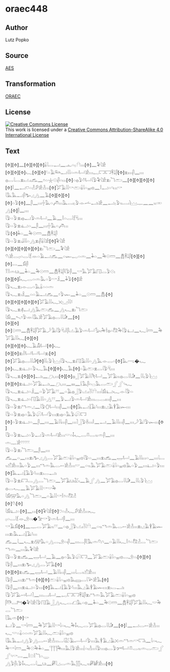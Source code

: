 # oraec448

## Author

Lutz Popko

## Source

[AES](https://github.com/simondschweitzer/aes)

## Transformation

[ORAEC](https://oraec.github.io/)

## License

<a rel="license" href="http://creativecommons.org/licenses/by-sa/4.0/"><img alt="Creative Commons License" style="border-width:0" src="https://i.creativecommons.org/l/by-sa/4.0/88x31.png" /></a><br />This work is licensed under a <a rel="license" href="http://creativecommons.org/licenses/by-sa/4.0/">Creative Commons Attribution-ShareAlike 4.0 International License</a>

## Text

[⯑][⯑]𓈖[⯑][⯑][⯑]𓏇𓇋𓂋𓂝𓈖𓊵𓏏𓊪𓎅𓏥[⯑]𓈖𓅝𓇋𓀀<br>
[⯑][⯑][⯑]𓆑[⯑][⯑]𓍢𓏏𓄿𓃛𓂝𓇋𓇋𓏏𓏛𓂡𓀀𓏥𓉻𓉐𓉐𓋹𓍑𓋴[⯑]𓁷𓏤𓏥𓋴𓈖𓏥<br>
𓐍𓂋𓇋𓂋𓁷𓏤𓐟𓏤𓃹𓈖𓏌𓏏𓇼𓇳𓏤𓋴𓏏𓏥[⯑]𓏏𓐍𓅱𓏊𓂡𓇋𓅱𓅝𓇋𓀀𓁷𓏤𓆓𓂧𓈖[⯑][⯑][⯑][⯑]<br>
[⯑]𓎛𓈖𓂝𓈞𓏏𓁐𓀔𓀀𓁐𓏥[⯑]𓅯𓄿𓇋𓇋𓎡𓂧𓏇𓇋𓏏𓈇𓏤𓊖𓈖𓎛𓂝𓏏𓄹𓏥𓎡<br>
𓇋𓅓𓅓𓂝𓋴𓅧𓈎𓂻𓈖𓄿[⯑][⯑][⯑][⯑]𓏏𓅱[⯑]𓈖𓋴𓈖𓏥𓏶𓅓𓏏𓌾𓏥𓅓𓂋𓏤𓊪𓅱𓁹𓌡𓂝𓏤𓀀𓈖𓂝𓊪𓅱𓏭𓂋𓏤𓌙𓈉𓊃𓈖𓈖𓏭𓏒𓂻[⯑]𓋴𓈖𓏥<br>
𓇋𓅱𓏏𓅱𓁷𓏤𓐍𓂝𓅱𓏛𓂡𓈖𓄿𓈖𓎛𓏏𓂋𓇋𓆴𓄛𓏥<br>
𓇋𓅱𓏏𓅱𓁷𓏤𓂞𓏏𓈖𓋴𓈖𓏥𓏶𓅓𓏏𓌾𓏥<br>
𓇋𓅱[⯑]𓇓𓏏𓈖𓅆𓇳𓏠𓈖𓆣𓋹𓍑𓋴<br>
𓇋𓅱𓏏𓅱𓁷𓏤𓇍𓇋𓇋𓏏𓂻𓁷𓏤𓋴𓏇𓇋𓀀[⯑]𓅝𓇋𓀀<br>
[⯑][⯑][⯑][⯑][⯑]𓁷𓏤𓆓𓂧𓈖𓅝𓇋𓀀<br>
𓄣𓏤𓀀𓂋𓊪𓏏𓂋𓇋𓆴𓁺𓏏𓄿𓂝𓃹𓈖𓏏𓆱𓉻𓏏𓏛𓈖𓇓𓏏𓈖𓅆𓇳𓏠𓈖𓆣𓋹𓍑𓋴[⯑][⯑][⯑]𓂋𓈖𓀁𓋴<br>
𓎝𓎛𓏛𓂓𓏤𓈖𓇓𓏏𓈖𓅆𓇳𓏠𓈖𓆣𓋹𓍑𓋴𓇋𓅱𓋴𓈖𓎡𓅓𓅯𓄿𓉔𓂋𓅱𓇳𓏤<br>
[⯑][⯑]𓄤𓆑𓂋𓏏𓏛𓅓𓏏𓅱𓎡𓏎𓈖𓇓𓅱[⯑]𓀀<br>
𓇋𓅱𓆑𓁷𓏤𓁹𓂋𓏏𓅓𓏇𓏏𓏏𓏛<br>
𓇋𓅱𓆑𓁷𓏤𓏎𓈖𓏏𓏏𓄿𓂝𓃹𓈖𓏌𓅱𓆱𓈖𓇓𓏏𓈖𓇳𓏠𓈖𓆣𓏤[⯑]<br>
[⯑][⯑][⯑][⯑][⯑]𓅯𓄿𓇋𓇋𓆑𓏴𓈋𓇋𓇋𓍱<br>
𓇋𓅱𓆑𓁷𓏤𓊢𓂝𓂻𓅓𓂧𓃹𓈖𓂻𓆑𓁷𓏤𓆓𓂧<br>
𓇋𓀁𓈖𓍇𓏌𓅱𓁺𓇋𓅓𓀀𓅯𓄿𓐍𓂋𓇋𓇋𓀏𓈖[⯑]<br>
[⯑][⯑][⯑]𓇳𓏠𓈖𓆣𓋹𓍑𓋴𓅯𓄿𓌳𓄿𓇋𓅱𓄛𓏤𓎛𓋴𓐟𓄿𓅱𓏛𓂡𓅭𓏤𓅆𓌂𓐍𓏏𓀗𓅆𓇋𓅱𓂞𓈖𓆑𓇋𓏠𓈖𓅆𓅯𓄿𓇋𓇋𓆑[⯑][⯑]<br>
[⯑][⯑][⯑]𓆑𓄿𓀋𓂡[⯑]𓆑<br>
[⯑][⯑]𓁷𓏤𓎛𓂡𓂡𓂡𓁷𓏤[⯑][⯑]𓅯𓄿𓐍𓂋𓇋𓇋𓀏[⯑]𓇋𓇋𓊪𓅱𓌙𓈉𓇋𓅱𓆑𓁷𓏤𓉔𓄿𓇋𓇋𓏏𓂻𓅓𓁹𓂋𓏏[⯑]𓅓𓂺�𓆑<br>
[⯑]𓆑𓁷𓏤𓂞𓏏𓅱𓆑𓅓[⯑][⯑]𓆑𓅓[⯑]𓏏𓄿𓂧𓁷𓂋𓇋𓅱𓄛𓏥<br>
𓇋𓅱𓆑𓁷𓏤[⯑][⯑]𓂝𓏤𓈖𓈔𓏤𓈒𓏥[⯑][⯑]𓐍𓃀𓅯𓄿𓇋𓇋𓌸𓂡𓈖𓅯𓄿𓏭𓐍𓂋𓇋𓇋𓀏𓈖𓇋𓇋𓊪𓅱𓌙𓈉<br>
[⯑][⯑]𓁷𓏤𓂞𓏏𓅯𓄿𓂝𓏤𓈖𓈔𓏤𓈒𓏥𓈖𓏤𓏤𓏤𓏤𓈖𓌰𓅓𓋴𓏏𓊌𓅓𓂋𓂧𓂾𓂾𓄹𓆑<br>
𓇋𓅱𓆑𓁷𓏤𓂞𓏏𓏎𓈖𓏏𓅱𓅯𓄿𓍢𓍢𓈖𓏏𓄿𓐍𓃀𓅱𓐟𓏤𓍘𓇋𓎅𓏥𓇋𓀁𓂞𓆑𓁹𓇋𓅱𓏏<br>
𓇋𓅱𓆑𓁷𓏤𓂞𓏏𓉔𓄿𓇋𓇋𓏏𓂻𓍢𓍢𓈖𓅱𓂝𓅱𓏛𓂡𓀀𓏥𓂋𓂋𓏤𓏥𓋴𓈖𓏥<br>
𓇋𓅱𓏏𓅱𓁷𓏤𓎔𓏛𓈎𓈖𓇋𓅱𓂘𓂡𓏥𓋴𓈖𓏥[⯑]𓅓𓂝𓆼𓄿𓍱𓏥𓁷𓏤𓈎𓄿𓇉𓄿𓆱𓏥<br>
𓇋𓅱𓏏𓅱𓁷𓏤𓐍𓏏𓅓𓅱𓋨𓂡𓅱𓏥𓁷𓏤𓐍𓏏𓅓𓅱𓋨𓉐<br>
[⯑]𓏏𓅱𓁷𓏤𓂞𓏏𓈖𓋴𓈖𓏥𓈖𓄿𓇋𓇋𓏥𓋴𓈖𓏥𓍘𓃀𓅱𓋸𓏥𓎛𓈖𓂝𓈖𓄿𓇋𓇋𓏥𓋴𓈖𓏥𓌳𓄿𓎗𓅱𓆱𓏥[⯑]<br>
𓇋𓅱𓏏𓅱𓁷𓏤𓂝𓏏𓅱𓂝𓅱𓏛𓂡𓀀𓏥𓎟𓏏𓄤𓆑𓂋𓌨𓂋𓏭𓏛𓋴𓈖𓏥<br>
𓏛𓊃𓀀𓍢𓍢𓍢𓍢𓍢<br>
𓇋𓅱𓏏𓅱𓁷𓏤𓆓𓂧𓈖𓋴𓈖𓏥<br>
𓃹𓈖𓏏𓈖𓏥𓁷𓏤𓅧𓈎𓂻𓂋𓅯𓄿𓂧𓏇𓇋𓏏𓈇𓏤𓊖𓇋𓅱𓏏𓈖𓏥𓁷𓏤𓃹𓈖𓉿𓂡𓈖𓄿𓇋𓇋𓏥𓏏𓈖𓏥𓇋𓂋𓏭𓀹𓀀𓏥𓅓𓏏𓅱𓈖𓏥𓎔𓏛𓅓𓂋𓍿𓀀𓁐𓏥𓎟𓈖𓏏𓏭𓅓𓅯𓄿𓂧𓏇𓇋𓏏𓈇𓏤𓊖𓅓𓏏𓅱𓈖𓏥𓂞𓏏𓅱𓏥[⯑]𓅓𓂝𓆼𓄿𓅱𓍱𓏥𓁷𓏤𓂋𓂝𓏤<br>
𓇋𓅱𓏏𓅱𓁷𓏤𓉐𓂋𓂻𓂋𓆓𓂧𓈖𓅯𓄿𓂓𓏤𓅷𓏤𓈖𓄿𓂾𓂻𓈖𓅯𓄿𓐍𓂋𓇋𓇋𓀏𓈖𓇋𓇋𓊪𓅱𓌙𓈉<br>
𓐍𓂋𓆑𓈖𓄿𓅯𓄿𓇋𓇋𓎡𓎟𓅆<br>
𓇋𓀁𓈝𓅓𓏏𓂻𓆓𓂧𓈖𓏏𓄿𓇋𓇋𓎡𓎛𓏌𓏏𓀗𓁐<br>
[⯑]𓄣𓏤[⯑]<br>
𓇋𓀁𓂞𓏏[⯑]𓈖𓏥[⯑]𓅝𓇋𓀀[⯑]𓈞𓏏𓁐𓆑𓀔𓀀𓁐𓏥𓆑<br>
𓊪𓏏𓂋𓇋𓆴𓁺𓄂𓏏𓏤�𓅡𓎡𓅱𓏛𓂡𓋴𓈖𓏥<br>
𓎡𓄿𓀁[⯑]𓈖𓊃𓂋𓅯𓄿𓏭𓍢𓍢𓈖𓏏𓐍𓃀𓅱𓐟𓏤𓍘𓇋𓎅𓈖𓏏𓏭𓎔𓏛𓅓𓂋𓍿𓀀𓁐𓏥𓁷𓏤𓈎𓄿𓇉𓄿𓆱𓏥𓁷𓏤𓅓𓂝𓆼𓄿𓍱𓏥<br>
𓃹𓈖𓇋𓈖𓆑𓁷𓏤𓈝𓅓𓏏𓂻𓂋𓄂𓏏𓏤𓋴𓈖𓏥𓂋𓋴𓇛𓅓𓏛𓄣𓏤𓄹𓈖𓏏𓄿𓇋𓇋𓆑𓎛𓏌𓏏𓀗𓁐𓂋𓆓𓂧<br>
𓎔𓏛𓈖𓏥𓅓𓅝𓇋𓀀<br>
𓇋𓅱𓏏𓅱𓁷𓏤𓃹𓈖𓉿𓂡𓈖𓄿𓈖𓐍𓏏𓅓𓅱𓋨𓉐𓈖𓅯𓄿𓂧𓏇𓇋𓏏𓈇𓏤𓊖𓂋𓄂𓏏𓏤[⯑][⯑]<br>
𓇋𓅱𓋴𓈖𓏥𓁷𓏤𓅧𓈎𓂻𓂋𓅯𓄿[⯑]<br>
[⯑][⯑]𓁷𓏤𓃹𓈖𓉿𓂡𓈖𓄿𓇋𓇋𓏥𓋴𓈖𓏥𓇋𓂋𓏭𓀹𓀀𓏥<br>
𓇋𓅱𓋴𓈖𓏥𓁷𓏤𓎔𓏛[⯑][⯑]𓂧𓏇𓇋𓏏𓈇𓏤𓊖𓅓𓈙𓂋𓇋𓅪𓀀𓅓[⯑]<br>
𓇋𓅱𓋴𓈖𓏥𓁷𓏤𓂞𓏏𓅱𓏥[⯑]𓅓𓂝𓆼𓄿𓅱𓍱𓏥𓅓𓈎𓄿𓇉𓄿𓆱𓏥𓁷𓏤𓂋𓂝𓏤<br>
𓇋𓅱𓅯𓄿𓄗𓂡𓍘𓈖𓏥𓂋𓏤𓂡𓈖𓉻𓉐𓉐𓋹𓍑𓋴𓁷𓏤𓎔𓏛𓅓𓅯𓄿𓂧𓏇𓇋𓏏𓈇𓏤𓊖<br>
𓋴𓇥𓂋𓁀�𓅝𓇋𓀀𓇋𓅱𓉔𓄿𓃀𓂻𓆑𓂋𓆎𓅓𓏏𓊖𓈖𓇓𓏏𓈖𓅆𓇳𓏠𓈖𓆣𓋹𓍑𓋴𓅯𓄿𓇋𓇋𓆑𓎟𓅆𓂋𓆓𓂧<br>
𓇛𓅓𓏛[⯑]𓎡<br>
𓂞𓅱𓈖𓎡𓇋𓏠𓈖𓅆𓅯𓄿𓇋𓇋𓎡𓇋𓏏𓆑𓅆𓄤𓆑𓂋𓅯𓄿𓐍𓂋𓇋𓇋𓀏𓈖[⯑]𓎛𓈖𓂝𓂋𓍿𓀀𓁐𓏥𓆑𓎟𓏏𓏇𓏏𓏏𓏛𓅯𓄿𓇋𓇋𓆑𓂧𓏇𓇋𓏏𓈇𓏤𓊖<br>
𓇋𓅓𓅓𓂝𓂻𓅱𓂻𓂋𓍿𓀀𓁐𓏥𓂋𓇋𓅷𓄿𓂷𓂡𓅱𓏥𓅓𓇉𓄿𓈎𓄿𓏴𓏛𓎔𓏛𓎡𓉐𓏤𓈖𓇋𓏏𓆑𓅆𓎡𓇋𓏠𓈖𓅆𓇳𓅆𓇓𓏏𓈖𓊹𓊹𓊹𓅆𓏥𓅓𓍛𓅱𓀀𓏥𓍛𓏏𓏤𓁐𓏥𓇋𓅱𓏥𓐍𓂋𓅱𓀒𓂡𓌨𓂋𓏭𓏛𓂋𓂧𓂾𓂾𓄹𓎡𓂋𓈖𓎛𓇳𓎛𓆓𓏏𓇾<br>
𓂻𓅱𓋴𓊪𓅱𓄤𓆑𓂋𓇋𓈖𓂓𓏤𓈖𓏞𓇋𓈎𓂋𓏛𓅓𓂭𓂭𓂭𓆑𓏭𓏞𓀎𓀀𓏥[⯑]<br>
